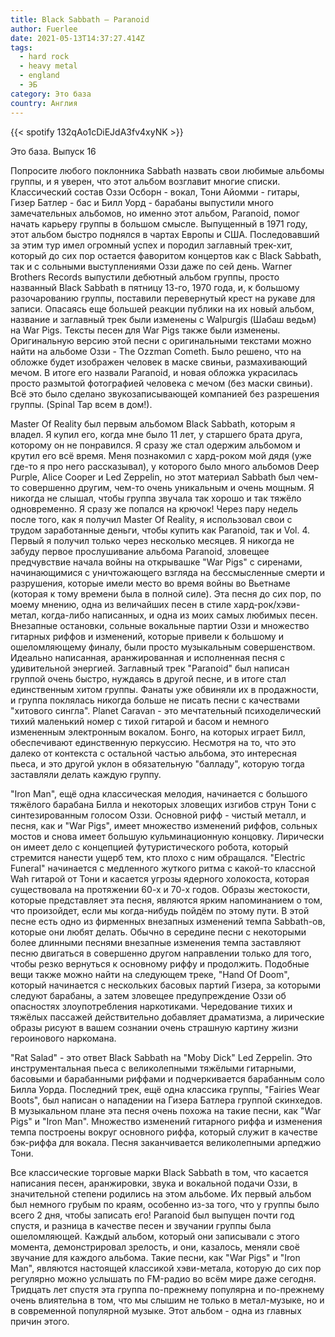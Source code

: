 ```yaml
---
title: Black Sabbath — Paranoid
author: Fuerlee
date: 2021-05-13T14:37:27.414Z
tags:
  - hard rock
  - heavy metal
  - england
  - ЭБ
category: Это база
country: Англия
---
```

{{< spotify 132qAo1cDiEJdA3fv4xyNK >}}

Это база. Выпуск 16



Попросите любого поклонника Sabbath назвать свои любимые альбомы группы, и я уверен, что этот альбом возглавит многие списки. Классический состав Оззи Осборн - вокал, Тони Айомми - гитары, Гизер Батлер - бас и Билл Уорд - барабаны выпустили много замечательных альбомов, но именно этот альбом, Paranoid, помог начать карьеру группы в большом смысле. Выпущенный в 1971 году, этот альбом быстро поднялся в чартах Европы и США. Последовавший за этим тур имел огромный успех и породил заглавный трек-хит, который до сих пор остается фаворитом концертов как с Black Sabbath, так и с сольными выступлениями Оззи даже по сей день. Warner Brothers Records выпустили дебютный альбом группы, просто названный Black Sabbath в пятницу 13-го, 1970 года, и, к большому разочарованию группы, поставили перевернутый крест на рукаве для записи. Опасаясь еще большей реакции публики на их новый альбом, название и заглавный трек были изменены с Walpurgis (Шабаш ведьм) на War Pigs. Тексты песен для War Pigs также были изменены. Оригинальную версию этой песни с оригинальными текстами можно найти на альбоме Оззи - The Ozzman Cometh. Было решено, что на обложке будет изображен человек в маске свиньи, размахивающий мечом. В итоге его назвали Paranoid, и новая обложка украсилась просто размытой фотографией человека с мечом (без маски свиньи). Всё это было сделано звукозаписывающей компанией без разрешения группы. (Spinal Tap всем в дом!).



Master Of Reality был первым альбомом Black Sabbath, которым я владел. Я купил его, когда мне было 11 лет, у старшего брата друга, которому он не понравился. Я сразу же стал одержим альбомом и крутил его всё время. Меня познакомил с хард-роком мой дядя (уже где-то я про него рассказывал), у которого было много альбомов Deep Purple, Alice Cooper и Led Zeppelin, но этот материал Sabbath был чем-то совершенно другим, чем-то очень уникальным и очень мощным. Я никогда не слышал, чтобы группа звучала так хорошо и так тяжёло одновременно. Я сразу же попался на крючок! Через пару недель после того, как я получил Master Of Reality, я использовал свои с трудом заработанные деньги, чтобы купить как Paranoid, так и Vol. 4. Первый я получил только через несколько месяцев. Я никогда не забуду первое прослушивание альбома Paranoid, зловещее предчувствие начала войны на открывашке "War Pigs" с сиренами, начинающимися с уничтожающего взгляда на бессмысленные смерти и разрушения, которые имели место во время войны во Вьетнаме (которая к тому времени была в полной силе). Эта песня до сих пор, по моему мнению, одна из величайших песен в стиле хард-рок/хэви-метал, когда-либо написанных, и одна из моих самых любимых песен. Внезапные остановки, сольные вокальные партии Оззи и множество гитарных риффов и изменений, которые привели к большому и ошеломляющему финалу, были просто музыкальным совершенством. Идеально написанная, аранжированная и исполненная песня с удивительной энергией. Заглавный трек "Paranoid" был написан группой очень быстро, нуждаясь в другой песне, и в итоге стал единственным хитом группы. Фанаты уже обвиняли их в продажности, и группа поклялась никогда больше не писать песни с качествами "хитового сингла". Planet Caravan - это мечтательный психоделический тихий маленький номер с тихой гитарой и басом и немного измененным электронным вокалом. Бонго, на которых играет Билл, обеспечивают единственную перкуссию. Несмотря на то, что это далеко от контекста с остальной частью альбома, это интересная пьеса, и это другой уклон в обязательную "балладу", которую тогда заставляли делать каждую группу.



"Iron Man", ещё одна классическая мелодия, начинается с большого тяжёлого барабана Билла и некоторых зловещих изгибов струн Тони с синтезированным голосом Оззи. Основной рифф - чистый металл, и песня, как и "War Pigs", имеет множество изменений риффов, сольных мостов и снова имеет большую кульминационную концовку. Лирически он имеет дело с концепцией футуристического робота, который стремится нанести ущерб тем, кто плохо с ним обращался. "Electric Funeral" начинается с медленного жуткого ритма с какой-то классной Wah гитарой от Тони и касается угрозы ядерного холокоста, которая существовала на протяжении 60-х и 70-х годов. Образы жестокости, которые представляет эта песня, являются ярким напоминанием о том, что произойдет, если мы когда-нибудь пойдём по этому пути. В этой песне есть одно из фирменных внезапных изменений темпа Sabbath-ов, которые они любят делать. Обычно в середине песни с некоторыми более длинными песнями внезапные изменения темпа заставляют песню двигаться в совершенно другом направлении только для того, чтобы резко вернуться к основному риффу и продолжить. Подобные вещи также можно найти на следующем треке, "Hand Of Doom", который начинается с нескольких басовых партий Гизера, за которыми следуют барабаны, а затем зловещее предупреждение Оззи об опасностях злоупотребления наркотиками. Чередование тихих и тяжёлых пассажей действительно добавляет драматизма, а лирические образы рисуют в вашем сознании очень страшную картину жизни героинового наркомана.



"Rat Salad" - это ответ Black Sabbath на "Moby Dick" Led Zeppelin. Это инструментальная пьеса с великолепными тяжёлыми гитарными, басовыми и барабанными риффами и подчеркивается барабанным соло Билла Уорда. Последний трек, ещё одна классика группы, "Fairies Wear Boots", был написан о нападении на Гизера Батлера группой скинхедов. В музыкальном плане эта песня очень похожа на такие песни, как "War Pigs" и "Iron Man". Множество изменений гитарного риффа и изменения темпа построены вокруг основного риффа, который служит в качестве бэк-риффа для вокала. Песня заканчивается великолепными арпеджио Тони.



Все классические торговые марки Black Sabbath в том, что касается написания песен, аранжировки, звука и вокальной подачи Оззи, в значительной степени родились на этом альбоме. Их первый альбом был немного грубым по краям, особенно из-за того, что у группы было всего 2 дня, чтобы записать его! Paranoid был выпущен почти год спустя, и разница в качестве песен и звучании группы была ошеломляющей. Каждый альбом, который они записывали с этого момента, демонстрировал зрелость, и они, казалось, меняли своё звучание для каждого альбома. Такие песни, как "War Pigs" и "Iron Man", являются настоящей классикой хэви-метала, которую до сих пор регулярно можно услышать по FM-радио во всём мире даже сегодня. Тридцать лет спустя эта группа по-прежнему популярна и по-прежнему очень влиятельна в том, что мы слышим не только в метал-музыке, но и в современной популярной музыке. Этот альбом - одна из главных причин этого.